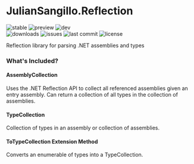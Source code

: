 # JulianSangillo.Reflection

![stable](https://img.shields.io/circleci/build/github/juliansangillo/Reflection/main?label=stable&style=plastic&token=0b65d58eac53981b0a7f23471be9115c08b278f0)
![preview](https://img.shields.io/circleci/build/github/juliansangillo/Reflection/preview?label=preview&style=plastic&token=0b65d58eac53981b0a7f23471be9115c08b278f0)
![dev](https://img.shields.io/circleci/build/github/juliansangillo/Reflection/dev?label=dev&style=plastic&token=0b65d58eac53981b0a7f23471be9115c08b278f0)  
![downloads](https://img.shields.io/nuget/dt/JulianSangillo.Reflection?style=plastic)
![issues](https://img.shields.io/github/issues/juliansangillo/Reflection?style=plastic)
![last commit](https://img.shields.io/github/last-commit/juliansangillo/Reflection/dev?style=plastic)
![license](https://img.shields.io/github/license/juliansangillo/Reflection?color=blue&style=plastic)

Reflection library for parsing .NET assemblies and types

### What's Included?

#### AssemblyCollection

Uses the .NET Reflection API to collect all referenced assemblies given an entry assembly. Can return a collection of
all types in the collection of assemblies.

#### TypeCollection

Collection of types in an assembly or collection of assemblies.

#### ToTypeCollection Extension Method

Converts an enumerable of types into a TypeCollection.
